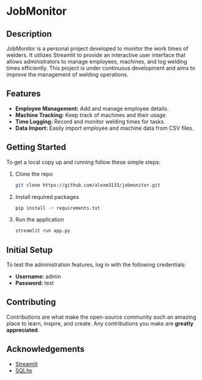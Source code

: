 
# JobMonitor

## Description
JobMonitor is a personal project developed to monitor the work times of welders. It utilizes Streamlit to provide an interactive user interface that allows administrators to manage employees, machines, and log welding times efficiently. This project is under continuous development and aims to improve the management of welding operations.

## Features
- **Employee Management:** Add and manage employee details.
- **Machine Tracking:** Keep track of machines and their usage.
- **Time Logging:** Record and monitor welding times for tasks.
- **Data Import:** Easily import employee and machine data from CSV files.

## Getting Started
To get a local copy up and running follow these simple steps:

1. Clone the repo
   ```sh
   git clone https://github.com/alexm3133/jobmonitor.git
   ```
2. Install required packages
   ```sh
   pip install -r requirements.txt
   ```
3. Run the application
   ```sh
   streamlit run app.py
   ```

## Initial Setup
To test the administration features, log in with the following credentials:
- **Username:** admin
- **Password:** test

## Contributing
Contributions are what make the open-source community such an amazing place to learn, inspire, and create. Any contributions you make are **greatly appreciated**.

## Acknowledgements
- [Streamlit](https://streamlit.io)
- [SQLite](https://sqlite.org)
